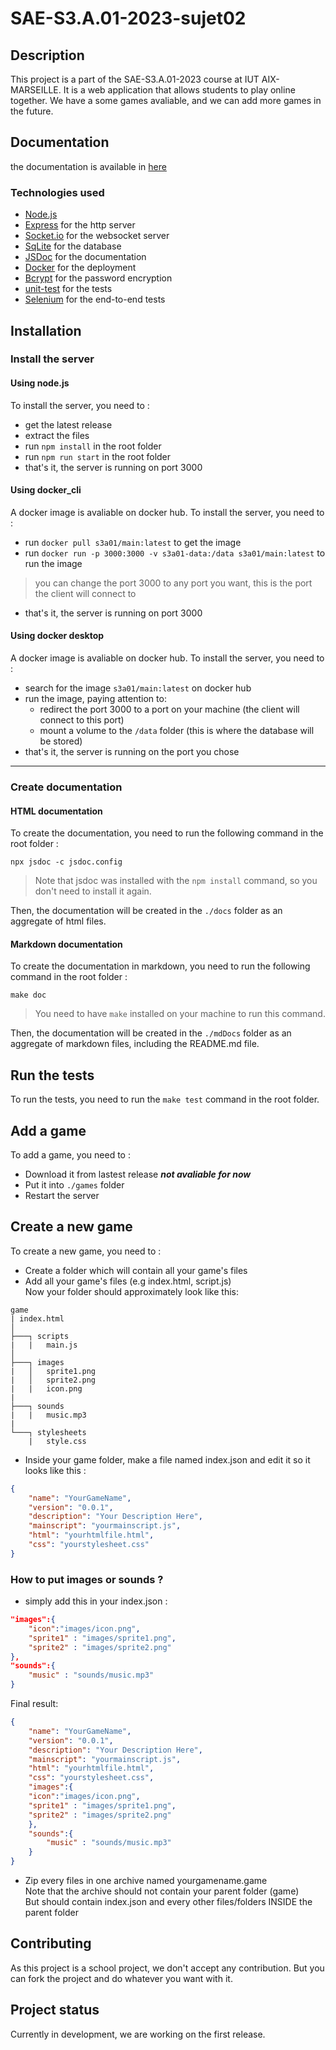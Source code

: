 # SAE-S3.A.01-2023-sujet02


## Description

This project is a part of the SAE-S3.A.01-2023 course at IUT AIX-MARSEILLE. It is a web application that allows students to play online together. We have a some games avaliable, and we can add more games in the future.

## Documentation

the documentation is available in [here](https://etulab.univ-amu.fr/sae-s3.a.01-2023/sae-s3.a.01-2023-sujet02/-/wikis)

### Technologies used


- [Node.js](https://nodejs.org/en/)
- [Express](https://expressjs.com/) for the http server
- [Socket.io](https://socket.io/)   for the websocket server
- [SqLite](https://www.sqlite.org/index.html) for the database
- [JSDoc](https://jsdoc.app/) for the documentation
- [Docker](https://www.docker.com/) for the deployment
- [Bcrypt](https://www.npmjs.com/package/bcrypt) for the password encryption
- [unit-test](https://www.npmjs.com/package/unit-test) for the tests
- [Selenium](https://www.selenium.dev/) for the end-to-end tests



## Installation

### Install the server

#### Using node.js

To install the server, you need to :
- get the latest release
- extract the files
- run `npm install` in the root folder
- run `npm run start` in the root folder
- that's it, the server is running on port 3000

#### Using docker_cli

A docker image is avaliable on docker hub. To install the server, you need to :
- run `docker pull s3a01/main:latest` to get the image
- run `docker run -p 3000:3000 -v s3a01-data:/data s3a01/main:latest` to run the image
> you can change the port 3000 to any port you want, this is the port the client will connect to
- that's it, the server is running on port 3000

#### Using docker desktop

A docker image is avaliable on docker hub. To install the server, you need to :
- search for the image `s3a01/main:latest` on docker hub
- run the image, paying attention to:
    - redirect the port 3000 to a port on your machine (the client will connect to this port)
    - mount a volume to the `/data` folder (this is where the database will be stored)
- that's it, the server is running on the port you chose


---
### Create documentation

#### HTML documentation
To create the documentation, you need to run the following command in the root folder :

`npx jsdoc -c jsdoc.config`

> Note that jsdoc was installed with the `npm install` command, so you don't need to install it again.

Then,
the documentation will be created in the `./docs` folder as an aggregate of html files.


#### Markdown documentation

To create the documentation in markdown, you need to run the following command in the root folder :

`make doc`

> You need to have `make` installed on your machine to run this command.

Then,
the documentation will be created in the `./mdDocs` folder as an aggregate of markdown files, including the README.md file.

## Run the tests
To run the tests, you need to run the `make test` command in the root folder.

## Add a game
To add a game, you need to :
- Download it from lastest release ***not avaliable for now***
- Put it into `./games` folder
- Restart the server

## Create a new game
To create a new game, you need to :
- Create a folder which will contain all your game's files
- Add all your game's files (e.g index.html, script.js) </br>
Now your folder should approximately look like this:
```
game
| index.html
│
├───┐ scripts
|   |   main.js
│   
├───┐ images
|   │   sprite1.png
|   │   sprite2.png
|   |   icon.png
|
├───┐ sounds
|   |   music.mp3
|
└───┐ stylesheets
    |   style.css
```
- Inside your game folder, make a file named index.json and edit it so it looks like this :
```json
{
    "name": "YourGameName",
    "version": "0.0.1",
    "description": "Your Description Here",
    "mainscript": "yourmainscript.js",
    "html": "yourhtmlfile.html",
    "css": "yourstylesheet.css"
}
```

### How to put images or sounds ?
- simply add this in your index.json :
```json
"images":{
    "icon":"images/icon.png",
    "sprite1" : "images/sprite1.png",
    "sprite2" : "images/sprite2.png"
},
"sounds":{
    "music" : "sounds/music.mp3"
}
```

Final result: 
```json
{
    "name": "YourGameName",
    "version": "0.0.1",
    "description": "Your Description Here",
    "mainscript": "yourmainscript.js",
    "html": "yourhtmlfile.html",
    "css": "yourstylesheet.css",
    "images":{
    "icon":"images/icon.png",
    "sprite1" : "images/sprite1.png",
    "sprite2" : "images/sprite2.png"
    },
    "sounds":{
        "music" : "sounds/music.mp3"
    }
}
```

- Zip every files in one archive named yourgamename.game </br>
Note that the archive should not contain your parent folder (game) </br> But should contain index.json and every other files/folders INSIDE the parent folder


## Contributing
As this project is a school project, we don't accept any contribution. But you can fork the project and do whatever you want with it.

## Project status
Currently in development, we are working on the first release.